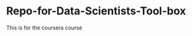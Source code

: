 Repo-for-Data-Scientists-Tool-box
=================================

This is for the coursera course
